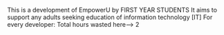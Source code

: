 This is a development of EmpowerU by FIRST YEAR STUDENTS
It aims to support any adults seeking education of information technology [IT]
For every developer:
  Total hours wasted here--> 2
